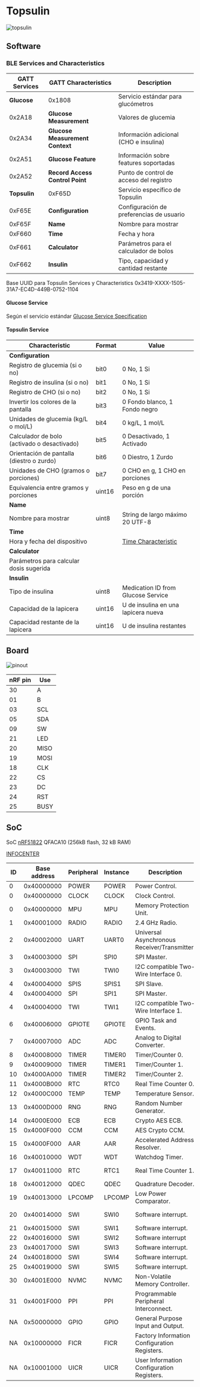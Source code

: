 # Topsulin

![topsulin](images/topsulin.png)

## Software

### BLE Services and Characteristics

|GATT Services |GATT Characteristics            |Description                              |
|--------------|--------------------------------|-----------------------------------------|
|**Glucose**   |0x1808                          |Servicio estándar para glucómetros       |
|0x2A18        |**Glucose Measurement**         |Valores de glucemia                      |
|0x2A34        |**Glucose Measurement Context** |Información adicional (CHO e insulina)   |
|0x2A51        |**Glucose Feature**             |Información sobre features soportadas    |
|0x2A52        |**Record Access Control Point** |Punto de control de acceso del registro  |
|**Topsulin**  |0xF65D                          |Servicio específico de Topsulin          |
|0xF65E        |**Configuration**               |Configuración de preferencias de usuario |
|0xF65F        |**Name**                        |Nombre para mostrar                      |
|0xF660        |**Time**                        |Fecha y hora                             |
|0xF661        |**Calculator**                  |Parámetros para el calculador de bolos   |
|0xF662        |**Insulin**                     |Tipo, capacidad y cantidad restante      |

Base UUID para Topsulin Services y Characteristics 0x3419-XXXX-1505-31A7-EC4D-449B-0752-1104

#### Glucose Service

Según el servicio estándar [Glucose Service Specification](https://www.bluetooth.com/specifications/gatt/viewer?attributeXmlFile=org.bluetooth.service.glucose.xml)

#### Topsulin Service

|Characteristic                                      |Format |Value                              |
|----------------------------------------------------|-------|-----------------------------------|
|**Configuration**                                   |       |                                   |
|Registro de glucemia (si o no)                      |bit0   |0 No, 1 Si                         |
|Registro de insulina (si o no)                      |bit1   |0 No, 1 Si                         |
|Registro de CHO (si o no)                           |bit2   |0 No, 1 Si                         |
|Invertir los colores de la pantalla                 |bit3   |0 Fondo blanco, 1 Fondo negro      |
|Unidades de glucemia (kg/L o mol/L)                 |bit4   |0 kg/L, 1 mol/L                    |
|Calculador de bolo (activado o desactivado)         |bit5   |0 Desactivado, 1 Activado          |
|Orientación de pantalla (diestro o zurdo)           |bit6   |0 Diestro, 1 Zurdo                 |
|Unidades de CHO (gramos o porciones)                |bit7   |0 CHO en g, 1 CHO en porciones     |
|Equivalencia entre gramos y porciones               |uint16 |Peso en g de una porción           |
|**Name**                                            |       |                                   |
|Nombre para mostrar                                 |uint8  |String de largo máximo 20 UTF-8    |
|**Time**                                            |       |                                   |
|Hora y fecha del dispositivo                        |       |[Time Characteristic](https://www.bluetooth.com/specifications/gatt/viewer?attributeXmlFile=org.bluetooth.characteristic.date_time.xml) |
|**Calculator**                                      |       |                                   |
|Parámetros para calcular dosis sugerida             |       |                                   |
|**Insulin**                                         |       |                                   |
|Tipo de insulina                                    |uint8  |Medication ID from Glucose Service |
|Capacidad de la lapicera                            |uint16 |U de insulina en una lapicera nueva|
|Capacidad restante de la lapicera                   |uint16 |U de insulina restantes            |


## Board

![pinout](images/Core51822-B-pin.jpg)

|nRF pin|Use  |
|-------|-----|
|30     |A    |
|01     |B    |
|03     |SCL  |
|05     |SDA  |
|09     |SW   |
|21     |LED  |
|20     |MISO |
|19     |MOSI |
|18     |CLK  |
|22     |CS   |
|23     |DC   |
|24     |RST  |
|25     |BUSY |

## SoC

SoC [nRF51822](https://www.nordicsemi.com/eng/nordic/download_resource/62726/14/39584073/13358) QFACA10 (256kB flash, 32 kB RAM)

[INFOCENTER](http://infocenter.nordicsemi.com)

|ID |Base address |Peripheral  |Instance    |Description                                  |Used by           | 
|---|-------------|------------|------------|---------------------------------------------|------------------|
|0  |0x40000000   |POWER       |POWER       |Power Control.                               |SoftDevice        |
|0  |0x40000000   |CLOCK       |CLOCK       |Clock Control.                               |SoftDevice        |
|0  |0x40000000   |MPU         |MPU         |Memory Protection Unit.                      |SoftDevice        |
|1  |0x40001000   |RADIO       |RADIO       |2.4 GHz Radio.                               |SoftDevice        |
|2  |0x40002000   |UART        |UART0       |Universal Asynchronous Receiver/Transmitter. |                  |
|3  |0x40003000   |SPI         |SPI0        |SPI Master.                                  |EPD               |
|3  |0x40003000   |TWI         |TWI0        |I2C compatible Two-Wire Interface 0.         |EPD               |
|4  |0x40004000   |SPIS        |SPIS1       |SPI Slave.                                   |                  |
|4  |0x40004000   |SPI         |SPI1        |SPI Master.                                  |                  |
|4  |0x40004000   |TWI         |TWI1        |I2C compatible Two-Wire Interface 1.         |                  |
|6  |0x40006000   |GPIOTE      |GPIOTE      |GPIO Task and Events.                        |                  |
|7  |0x40007000   |ADC         |ADC         |Analog to Digital Converter.                 |                  |
|8  |0x40008000   |TIMER       |TIMER0      |Timer/Counter 0.                             |SoftDevice        |
|9  |0x40009000   |TIMER       |TIMER1      |Timer/Counter 1.                             |                  |
|10 |0x4000A000   |TIMER       |TIMER2      |Timer/Counter 2.                             |                  |
|11 |0x4000B000   |RTC         |RTC0        |Real Time Counter 0.                         |SoftDevice        |
|12 |0x4000C000   |TEMP        |TEMP        |Temperature Sensor.                          |SoftDevice        |
|13 |0x4000D000   |RNG         |RNG         |Random Number Generator.                     |SoftDevice        |
|14 |0x4000E000   |ECB         |ECB         |Crypto AES ECB.                              |SoftDevice        |
|15 |0x4000F000   |CCM         |CCM         |AES Crypto CCM.                              |SoftDevice        |
|15 |0x4000F000   |AAR         |AAR         |Accelerated Address Resolver.                |SoftDevice        |
|16 |0x40010000   |WDT         |WDT         |Watchdog Timer.                              |                  |
|17 |0x40011000   |RTC         |RTC1        |Real Time Counter 1.                         |Timer library     |
|18 |0x40012000   |QDEC        |QDEC        |Quadrature Decoder.                          |                  |
|19 |0x40013000   |LPCOMP      |LPCOMP      |Low Power Comparator.                        |                  |
|20 |0x40014000   |SWI         |SWI0        |Software interrupt.                          |Timer library     |
|21 |0x40015000   |SWI         |SWI1        |Software interrupt.                          |SoftDevice        |
|22 |0x40016000   |SWI         |SWI2        |Software interrupt                           |SoftDevice        |
|23 |0x40017000   |SWI         |SWI3        |Software interrupt.                          |                  |
|24 |0x40018000   |SWI         |SWI4        |Software interrupt.                          |SoftDevice        |
|25 |0x40019000   |SWI         |SWI5        |Software interrupt.                          |SoftDevice        |
|30 |0x4001E000   |NVMC        |NVMC        |Non-Volatile Memory Controller.              |SoftDevice        |
|31 |0x4001F000   |PPI         |PPI         |Programmable Peripheral Interconnect.        |                  |
|NA |0x50000000   |GPIO        |GPIO        |General Purpose Input and Output.            |GPIO              |
|NA |0x10000000   |FICR        |FICR        |Factory Information Configuration Registers. |SoftDevice        |
|NA |0x10001000   |UICR        |UICR        |User Information Configuration Registers.    |SoftDevice        |

